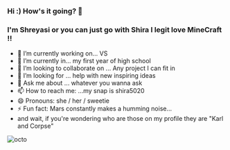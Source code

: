 ### Hi :) How's it going?  👋
   ### I'm Shreyasi or you can just go with Shira I legit love MineCraft !!
- 🔭 I’m currently working on... VS
- 🌱 I’m currently in... my first year of high school 
- 👯 I’m looking to collaborate on ... Any project I can fit in
- 🤔 I’m looking for ... help with new inspiring ideas
- 💬 Ask me about ... whatever you wanna ask
- 📫 How to reach me: ...my snap is shira5020
- 😄 Pronouns: she / her / sweetie
- ⚡ Fun fact:  Mars constantly makes a humming noise...
- and wait, if you're wondering who are those on my profile they are "Karl and Corpse"


![octo](https://user-images.githubusercontent.com/74972696/133542753-d98e5385-fab1-4f1e-a4b1-983208f2154c.gif)

